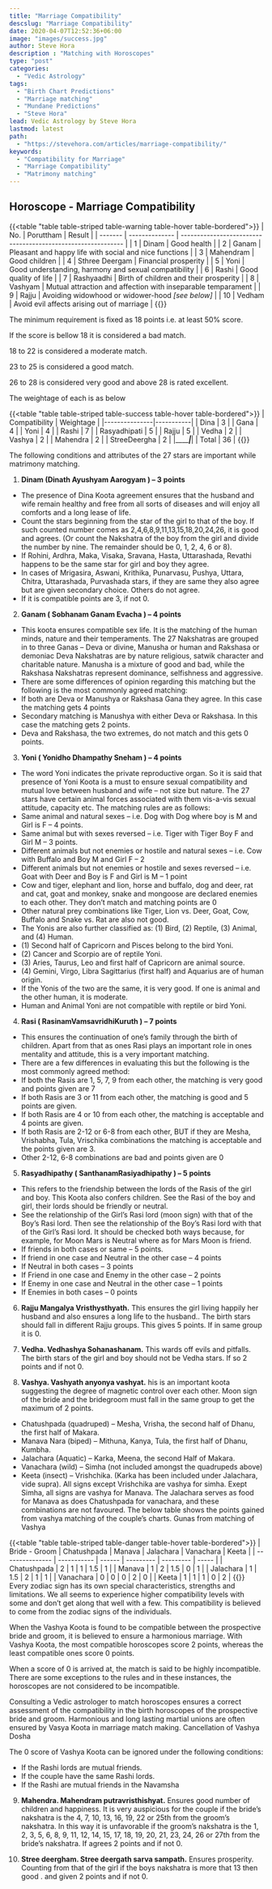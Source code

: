 ```yaml
---
title: "Marriage Compatibility"
descslug: "Marriage Compatibility"
date: 2020-04-07T12:52:36+06:00
image: "images/success.jpg"
author: Steve Hora
description : "Matching with Horoscopes"
type: "post"
categories: 
  - "Vedic Astrology"
tags:
  - "Birth Chart Predictions"
  - "Marriage matching"
  - "Mundane Predictions"
  - "Steve Hora"
lead: Vedic Astrology by Steve Hora
lastmod: latest 
path:
  - "https://stevehora.com/articles/marriage-compatibility/"
keywords:
  - "Compatibility for Marriage"
  - "Marriage Compatibility"
  - "Matrimony matching"
---
```


## Horoscope - Marriage Compatibility

{{<table "table table-striped table-warning table-hover table-bordered">}}
| No. | Poruttham  | Result                                                   |
| ------- | -------------- | ------------------------------------------------------------ |
| 1       | Dinam          | Good health                                                  |
| 2       | Ganam          | Pleasant and happy life with social and nice functions       |
| 3       | Mahendram      | Good children                                                |
| 4       | Sthree Deergam | Financial prosperity                                         |
| 5       | Yoni           | Good understanding, harmony and sexual compatibility         |
| 6       | Rashi          | Good quality of life                                         |
| 7       | Rashyaadhi     | Birth of children and their prosperity                       |
| 8       | Vashyam        | Mutual attraction and affection with inseparable temparament |
| 9       | Rajju          | Avoiding widowhood or widower-hood *[see below]*             |
| 10      | Vedham         | Avoid evil affects arising out of marriage                   |
{{</table>}}

The minimum requirement is fixed as 18 points i.e. at least 50% score.

If the score is bellow 18 it is considered a bad match.

18 to 22 is considered a moderate match.

23 to 25 is considered a good match.

26 to 28 is considered very good and above 28 is rated excellent.

The weightage of each is as below

{{<table "table table-striped table-success table-hover table-bordered">}}
| Compatibility | Weightage |
|---------------|-----------|
| Dina          |     	3   |
| Gana          |       4   |
| Yoni          |       4   |
| Rashi         |       7   |
| Rasyadhipati  | 		5   |
| Rajju         |       5   |
| Vedha         |     	2   |
| Vashya        |    	2   |
| Mahendra      | 		2   |
| StreeDeergha 	|		2   |
|_______________|___________|
| Total         |      36   |
{{</table>}}

The following conditions and attributes of the 27 stars are important while matrimony matching.

1. **Dinam (Dinath Ayushyam Aarogyam ) – 3 points**
- The presence of Dina Koota agreement ensures that the husband and wife remain healthy and free from all sorts of diseases and will enjoy all comforts and a long lease of life.
- Count the stars beginning from the star of the girl to that of the boy. If such counted number comes as 2,4,6,8,9,11,13,15,18,20,24,26, it is good and agrees. (Or count the Nakshatra of the boy from the girl and divide the number by nine. The remainder should be 0, 1, 2, 4, 6 or 8).
- If Rohini, Ardhra, Maka, Visaka, Sravana, Hasta, Uttarashada, Revathi happens to be the same star for girl and boy they agree.
- In cases of Mrigasira, Aswani, Krithika, Punarvasu, Pushya, Uttara, Chitra, Uttarashada, Purvashada stars, if they are same they also agree but are given secondary choice. Others do not agree.
- If it is compatible points are 3, if not 0.

2. **Ganam ( Sobhanam Ganam Evacha ) – 4 points**
- This koota ensures compatible sex life. It is the matching of the human minds, nature and their temperaments. The 27 Nakshatras are grouped in to three Ganas – Deva or divine, Manusha or human and Rakshasa or demoniac Deva Nakshatras are by nature religious, satwik character and charitable nature.
Manusha is a mixture of good and bad, while the Rakshasa Nakshatras represent dominance, selfishness and aggressive.
- There are some differences of opinion regarding this matching but the following is the most commonly agreed matching:
- If both are Deva or Manushya or Rakshasa Gana they agree. In this case the matching gets 4 points
- Secondary matching is Manushya with either Deva or Rakshasa. In this case the matching gets 2 points.
- Deva and Rakshasa, the two extremes, do not match and this gets 0 points.

3. **Yoni ( Yonidho Dhampathy Sneham ) – 4 points**
- The word Yoni indicates the private reproductive organ. So it is said that presence of Yoni Koota is a must to ensure sexual compatibility and mutual love between husband and wife – not size but nature. The 27 stars have certain animal forces associated with them vis-a-vis sexual attitude, capacity etc. The matching rules are as follows:
- Same animal and natural sexes – i.e. Dog with Dog where boy is M and Girl is F – 4 points.
- Same animal but with sexes reversed – i.e. Tiger with Tiger Boy F and Girl M – 3 points.
- Different animals but not enemies or hostile and natural sexes – i.e. Cow with Buffalo and Boy M and Girl F – 2
- Different animals but not enemies or hostile and sexes reversed – i.e. Goat with Deer and Boy is F and Girl is M – 1 point
- Cow and tiger, elephant and lion, horse and buffalo, dog and deer, rat and cat, goat and monkey, snake and mongoose are declared enemies to each other. They don’t match and matching points are 0
- Other natural prey combinations like Tiger, Lion vs. Deer, Goat, Cow, Buffalo and Snake vs. Rat are also not good.
- The Yonis are also further classified as: (1) Bird, (2) Reptile, (3) Animal, and (4) Human.
- (1) Second half of Capricorn and Pisces belong to the bird Yoni.
- (2) Cancer and Scorpio are of reptile Yoni.
- (3) Aries, Taurus, Leo and first half of Capricorn are animal source.
- (4) Gemini, Virgo, Libra Sagittarius (first half) and Aquarius are of human origin.
- If the Yonis of the two are the same, it is very good. If one is animal and the other human, it is moderate.
- Human and Animal Yoni are not compatible with reptile or bird Yoni.

4. **Rasi ( RasinamVamsavridhiKuruth ) – 7 points**
- This ensures the continuation of one’s family through the birth of children. Apart from that as ones Rasi plays an important role in ones mentality and attitude, this is a very important matching.
- There are a few differences in evaluating this but the following is the most commonly agreed method:
- If both the Rasis are 1, 5, 7, 9 from each other, the matching is very good and points given are 7
- If both Rasis are 3 or 11 from each other, the matching is good and 5 points are given.
- If both Rasis are 4 or 10 from each other, the matching is acceptable and 4 points are given.
- If both Rasis are 2-12 or 6-8 from each other, BUT if they are Mesha, Vrishabha, Tula, Vrischika combinations the matching is acceptable and the points given are 3.
- Other 2-12, 6-8 combinations are bad and points given are 0

5. **Rasyadhipathy ( SanthanamRasiyadhipathy ) – 5 points**
- This refers to the friendship between the lords of the Rasis of the girl and boy. This Koota also confers children. See the Rasi of the boy and girl, their lords should be friendly or neutral.
- See the relationship of the Girl’s Rasi lord (moon sign) with that of the Boy’s Rasi lord. Then see the relationship of the Boy’s Rasi lord with that of the Girl’s Rasi lord. It should be checked both ways because, for example, for Moon Mars is Neutral where as for Mars Moon is friend.
- If friends in both cases or same – 5 points.
- If friend in one case and Neutral in the other case – 4 points
- If Neutral in both cases – 3 points
- If Friend in one case and Enemy in the other case – 2 points
- If Enemy in one case and Neutral in the other case – 1 points
- If Enemies in both cases – 0 points

6. **Rajju Mangalya Vristhysthyath.** This ensures the girl living happily her husband and also ensures a long life to the husband.. The birth stars should fall in different Rajju groups. This gives 5 points. If in same group it is 0.

7. **Vedha. Vedhashya Sohanashanam.** This wards off evils and pitfalls. The birth stars of the girl and boy should not be Vedha stars. If so 2 points and if not 0.

8. **Vashya. Vashyath anyonya vashyat.**
his is an important koota suggesting the degree of magnetic control over each other. Moon sign of the bride and the bridegroom must fall in the same group to get the maximum of 2 points.
- Chatushpada (quadruped) – Mesha, Vrisha, the second half of Dhanu, the first half of Makara.
- Manava Nara (biped) – Mithuna, Kanya, Tula, the first half of Dhanu, Kumbha.
- Jalachara (Aquatic) – Karka, Meena, the second Half of Makara.
- Vanachara (wild) – Simha (not included amongst the quadrupeds above)
- Keeta (insect) – Vrishchika. (Karka has been included under Jalachara, vide supra).
All signs except Vrishchika are vashya for simha. Exept Simha, all signs are vashya for Manava. The Jalachara serves as food for Manava as does Chatushpada for vanachara, and these combinations are not favoured. The below table shows the points gained from vashya matching of the couple’s charts.
Gunas from matching of Vashya

{{<table "table table-striped table-danger table-hover table-bordered">}}
| Bride - Groom | Chatushpada | Manava | Jalachara | Vanachara | Keeta |
| --------------- | ----------- | ------ | --------- | --------- | ----- |
| Chatushpada     | 2           | 1      | 1         | 1.5       | 1     |
| Manava          | 1           | 2      | 1.5       | 0         | 1     |
| Jalachara       | 1           | 1.5    | 2         | 1         | 1     |
| Vanachara       | 0           | 0      | 0         | 2         | 0     |
| Keeta           | 1           | 1      | 1         | 0         | 2     |
{{</table>}}
Every zodiac sign has its own special characteristics, strengths and limitations. We all seems to experience higher compatibility levels with some and don’t get along that well with a few. This compatibility is believed to come from the zodiac signs of the individuals.

When the Vashya Koota is found to be compatible between the prospective bride and groom, it is believed to ensure a harmonious marriage. With Vashya Koota, the most compatible horoscopes score 2 points, whereas the least compatible ones score 0 points.

When a score of 0 is arrived at, the match is said to be highly incompatible. There are some exceptions to the rules and in these instances, the horoscopes are not considered to be incompatible.

Consulting a Vedic astrologer to match horoscopes ensures a correct assessment of the compatibility in the birth horoscopes of the prospective bride and groom. Harmonious and long lasting martial unions are often ensured by Vasya Koota in marriage match making.
Cancellation of Vashya Dosha

The 0 score of Vashya Koota can be ignored under the following conditions:

- If the Rashi lords are mutual friends.
- If the couple have the same Rashi lords.
- If the Rashi are mutual friends in the Navamsha

9. **Mahendra. Mahendram putravristhishyat.**
Ensures good number of children and happiness. It is very auspicious for the couple if the bride’s nakshatra is the 4, 7, 10, 13, 16, 19, 22 or 25th from the groom’s nakshatra. In this way it is unfavorable if the groom’s nakshatra is the 1, 2, 3, 5, 6, 8, 9, 11, 12, 14, 15, 17, 18, 19, 20, 21, 23, 24, 26 or 27th from the bride’s nakshatra. If agrees 2 points and if not 0.

10. **Stree deergham. Stree deergath sarva sampath.**
Ensures prosperity. Counting from that of the girl if the boys nakshatra is more that 13 then good . and given 2 points and if not 0.
